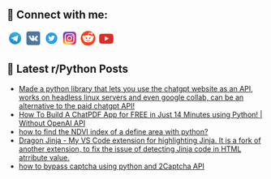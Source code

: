 ## 🔎 Connect with me:
[<img src="https://github.com/bullbesh/bullbesh/blob/main/images/Telegram.png" width="32" height="32" />](https://t.me/bullbesh)
[<img src="https://github.com/bullbesh/bullbesh/blob/main/images/VK.png" width="32" height="32" />](https://vk.com/bullbesh)
[<img src="https://github.com/bullbesh/bullbesh/blob/main/images/Twitter.png" width="32" height="32" />](https://twitter.com/bullbesh1)
[<img src="https://github.com/bullbesh/bullbesh/blob/main/images/Instagram.png" width="32" height="32" />](https://www.instagram.com/bullbesh)
[<img src="https://github.com/bullbesh/bullbesh/blob/main/images/Reddit.png" width="32" height="32" />](https://www.reddit.com/user/bullbesh)
[<img src="https://github.com/bullbesh/bullbesh/blob/main/images/YouTube.png" width="32" height="32" />](https://www.youtube.com/channel/UCtfjRs6uzgq5mfm8S06WTcg)

## 📕 Latest r/Python Posts
<!-- BLOG-POST-LIST:START -->
- [Made a python library that lets you use the chatgpt website as an API, works on headless linux servers and even google collab, can be an alternative to the paid chatgpt API!](https://www.reddit.com/r/Python/comments/13t4z44/made_a_python_library_that_lets_you_use_the/)
- [How To Build A ChatPDF App for FREE in Just 14 Minutes using Python! | Without OpenAI API](https://www.reddit.com/r/Python/comments/13t4dj3/how_to_build_a_chatpdf_app_for_free_in_just_14/)
- [how to find the NDVI index of a define area with python?](https://www.reddit.com/r/Python/comments/13t3k6b/how_to_find_the_ndvi_index_of_a_define_area_with/)
- [Dragon Jinja - My VS Code extension for highlighting Jinja. It is a fork of another extension, to fix the issue of detecting Jinja code in HTML atrribute value.](https://www.reddit.com/r/Python/comments/13t1mqi/dragon_jinja_my_vs_code_extension_for/)
- [how to bypass captcha using python and 2Captcha API](https://www.reddit.com/r/Python/comments/13t1c08/how_to_bypass_captcha_using_python_and_2captcha/)
<!-- BLOG-POST-LIST:END -->
